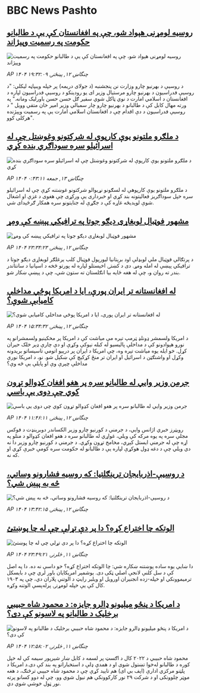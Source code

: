 # BBC News Pashto## [روسیه لومړنی هېواد شو، چې په افغانستان کې یې د طالبانو حکومت په رسمیت وپېژاند](https://www.bbc.com/pashto/articles/cz6g9w1gd22o?at_campaign=githubrss)![روسیه لومړنی هېواد شو، چې په افغانستان کې یې د طالبانو حکومت په رسمیت وپېژاند](https://ichef.bbci.co.uk/ace/ws/240/cpsprodpb/d44e/live/e8541800-583d-11f0-960d-e9f1088a89fe.jpg)_AP ۱۴۰۴ چنگاښ ۱۲, پينځنۍ ۱۹:۳۲:۰۹_د روسیې د بهرنیو چارو وزارت نن پنجشنبه (د جولای دریمه) پر خپله وېبپاڼه لیکلي: "د روسیې فدراسیون د بهرنیو چارو مرستیال وزیر ای یو رودینکو د روسیې فدراسیون لپاره د افغانستان د اسلامي امارت د نوي ټاکل شوي سفیر ګل حسن حسن باورلیک ومانه."
په ورته مهال کابل کې د طالبانو د بهرنیو چارو چار سمبالي وزیر امیر خان متقي وویل " د روسیې فدراسیون د دې اقدام چې د افغانستان اسلامي امارت یې په رسمیت وپېژنده هرکلی کوو".## [د ملګرو ملتونو یوې کارپوې له شرکتونو وغوښتل چې له اسرائیلو سره سوداګري بنده کړي](https://www.bbc.com/pashto/articles/c8e4xd7dx8eo?at_campaign=githubrss)![د ملګرو ملتونو یوې کارپوې له شرکتونو وغوښتل چې له اسرائیلو سره سوداګري بنده کړي](https://ichef.bbci.co.uk/ace/ws/240/cpsprodpb/3ad6/live/803ece30-586b-11f0-b5c5-012c5796682d.png)_AP ۱۴۰۴ چنگاښ ۱۳, جمعه ۰:۴۳:۱۱_د ملګرو ملتونو یوې کارپوهې له لسګونو نړیوالو شرکتونو غوښتنه کړې چې له اسرائیلو سره خپل سوداګریز فعالیتونه بند کړي او خبرداری یې ورکړی چې هغوی د غزې او اشغال شوې لوېدیځه غاړه کې د جګړې له جنایتونو سره همکار ګرځېدای شي.## [مشهور فوټبال لوبغاړی دیګو جوتا په ترافیکي پېښه کې ومړ](https://www.bbc.com/pashto/articles/cq53jlne1xeo?at_campaign=githubrss)![مشهور فوټبال لوبغاړی دیګو جوتا په ترافیکي پېښه کې ومړ](https://ichef.bbci.co.uk/ace/ws/240/cpsprodpb/8282/live/d281d2b0-5865-11f0-9074-8989d8c97d87.jpg)_AP ۱۴۰۴ چنگاښ ۱۲, پينځنۍ ۲۳:۳۴:۲۳_د پرتګالي فوټبال ملي لوبډلې اود برېتانیا لیورپول فوټبال کلب یرغلګر لوبغاړی دیګو جوتا د ترافیکي پېښې له امله ومړ. دی د کښتۍ اخېستلو لپاره له پورتو څخه د اسپانیا د سانتاندر بندر ته روان و، چې له هغه ځایه بیا انګلستان ته ستون شي، چې د پېښې ښکار شو.## [له افغانستانه تر ایران پورې، ایا د امریکا پوځي مداخلې کامیابې شوې؟](https://www.bbc.com/pashto/articles/cgrx9rnrp10o?at_campaign=githubrss)![له افغانستانه تر ایران پورې، ایا د امریکا پوځي مداخلې کامیابې شوې؟](https://ichef.bbci.co.uk/ace/ws/240/cpsprodpb/35bb/live/f7633d80-52c0-11f0-a7f9-535e61820543.jpg)_AP ۱۴۰۴ چنگاښ ۱۲, پينځنۍ ۱۵:۳۴:۳۲_د امریکا ولسمشر ډونلډ ټرمپ تېره مې میاشت کې د امریکا پر مخکینیو ولسمشرانو په نورو هېوادونو کې د مداخلې پالیسیو له کبله نیوکې وکړې او دې چارې ډېر خلک حیران کړل. خو ایله یوه میاشت تېره وه، چې امریکا د ایران پر درېیو اتومي تاسیساتو بریدونه وکړل او واشنګټن د اسرائیل او ایران تر منځ کړکېچ کې ښکېل شو. نو، د امریکا نورې مداخلې چېرې وې او پایلې یې څه وې؟## [جرمن وزیر وايي له طالبانو سره پر هغو افغان کډوالو تړون کوي چې دوی یې باسي](https://www.bbc.com/pashto/articles/c9qxyzwyq4lo?at_campaign=githubrss)![جرمن وزیر وايي له طالبانو سره پر هغو افغان کډوالو تړون کوي چې دوی یې باسي](https://ichef.bbci.co.uk/ace/ws/240/cpsprodpb/ee98/live/130e5d20-5803-11f0-960d-e9f1088a89fe.jpg)_AP ۱۴۰۴ چنگاښ ۱۲, پينځنۍ ۱۱:۴۶:۱۱_رویټرز خبري اژانس وايي، د جرمني د کورنیو چارو وزیر الکساندر دوبرېنډت د فوکس مجلې سره په یوه مرکه کې ویلي، غواړي له طالبانو سره د هغو افغان کډوالو د منلو په اړه چې له جرمني ایستل کېږي، مخامخ تړون وکړي. د جرمني د کورنیو چارو وزیر دا نه دي ویلي چې د دغه ډول هوکړې لپاره یې د طالبانو له حکومت سره کومې خبرې کړي او که نه.## [ د روسیې-اذربایجان ترینګلتیا: که روسیه فشارونو وساتي، څه به پېښ شي؟](https://www.bbc.com/pashto/articles/czjkmrndmvro?at_campaign=githubrss)![ د روسیې-اذربایجان ترینګلتیا: که روسیه فشارونو وساتي، څه به پېښ شي؟](https://ichef.bbci.co.uk/ace/ws/240/cpsprodpb/cec4/live/2730b170-55cb-11f0-a1ca-8125e59f5995.jpg)_AP ۱۴۰۴ چنگاښ ۱۲, پينځنۍ ۱۳:۴۲:۱۵_## [الوتکه چا اختراع کړه؟ دا پر دې تړلې چې له چا پوښتئ](https://www.bbc.com/pashto/articles/c8j1p3wlzgmo?at_campaign=githubrss)![الوتکه چا اختراع کړه؟ دا پر دې تړلې چې له چا پوښتئ](https://ichef.bbci.co.uk/ace/ws/240/cpsprodpb/08bc/live/fcfd5c30-579d-11f0-9074-8989d8c97d87.jpg)_AP ۱۴۰۴ چنگاښ ۱۱, څلرنۍ ۲۳:۴۹:۲۱_دا ښايي یوه ساده پوښتنه ښکاره شي: چا الوتکه اختراع کړه؟
خو داسې نه ده. دا په اصل کې د سل کلنې لانجې اصلي ټکی دی.
یوشمېر امریکایان باور لري چې د بایسکل ترمیموونکي او خپله-زده انجنیران اورویل او ویلبر رایټ د الوتنې پلاران دي، چې په ۱۹۰۳ کال کې یې خپله لومړنۍ پرله‌پسې الوتنه وکړه.## [د امریکا د پنځو میلیونو ډالرو جایزه: د محمود شاه حبیبي برخلیک د طالبانو په لاسونو کې دی؟](https://www.bbc.com/pashto/articles/c0rv18xrp71o?at_campaign=githubrss)![د امریکا د پنځو میلیونو ډالرو جایزه: د محمود شاه حبیبي برخلیک د طالبانو په لاسونو کې دی؟](https://ichef.bbci.co.uk/ace/ws/240/cpsprodpb/30f4/live/e2fd2550-543b-11f0-aa04-63f097c9ce41.jpg)_AP ۱۴۰۴ چنگاښ ۱۱, څلرنۍ ۱۲:۵۸:۰۲_محمود شاه حبیبي د ۲۰۲۲ کال د اګسټ پر لسمه د کابل ښار شیرپور سیمه کې له خپل کوره د طالبانو له‌خوا تښتول شوی او د همدې ډلې د استخباراتو په بند کې دی.د امریکا د پلټنو مرکزي ادارې (اېف بي ای) هم تایید کړې چې د محمود شاه حبیبي ترڅنګ، د هغه موټر چلوونکی او د شرکت ۲۹ نور کارکوونکي هم نیول شوي وو، چې له دوو کسانو پرته نور ټول خوشي شوي دي.